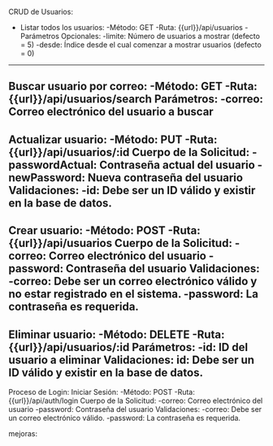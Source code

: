 CRUD de Usuarios:
* Listar todos los usuarios:
-Método: GET
-Ruta: {{url}}/api/usuarios
  -Parámetros Opcionales:
        -limite: Número de usuarios a mostrar (defecto = 5)
        -desde: Índice desde el cual comenzar a mostrar usuarios (defecto = 0)
----------------------------------------------------------------------------        
Buscar usuario por  correo:
-Método: GET
-Ruta: {{url}}/api/usuarios/search
Parámetros:
    -correo: Correo electrónico del usuario a buscar
----------------------------------------------------------------------------        
Actualizar usuario:
-Método: PUT
-Ruta: {{url}}/api/usuarios/:id
Cuerpo de la Solicitud:
    -passwordActual: Contraseña actual del usuario
    -newPassword: Nueva contraseña del usuario
Validaciones:
    -id: Debe ser un ID válido y existir en la base de datos.
----------------------------------------------------------------------------        
Crear usuario:
-Método: POST 
-Ruta: {{url}}/api/usuarios
Cuerpo de la Solicitud:
    -correo: Correo electrónico del usuario
    -password: Contraseña del usuario
Validaciones:
    -correo: Debe ser un correo electrónico válido y no estar registrado en el sistema.
    -password: La contraseña es requerida.
------------------------------------------------------------------------------        
Eliminar usuario:
    -Método: DELETE
    -Ruta: {{url}}/api/usuarios/:id
Parámetros:
    -id: ID del usuario a eliminar
Validaciones:
    id: Debe ser un ID válido y existir en la base de datos.
------------------------------------------------------------------------------        
Proceso de Login:
Iniciar Sesión:
-Método: POST
-Ruta: {{url}}/api/auth/login
Cuerpo de la Solicitud:
    -correo: Correo electrónico del usuario
    -password: Contraseña del usuario
Validaciones:
    -correo: Debe ser un correo electrónico válido.
    -password: La contraseña es requerida.



mejoras:
